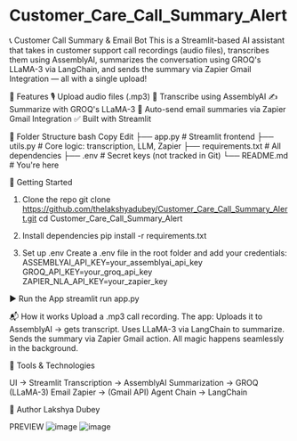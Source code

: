 # Customer_Care_Call_Summary_Alert
📞 Customer Call Summary & Email Bot
This is a Streamlit-based AI assistant that takes in customer support call recordings (audio files), transcribes them using AssemblyAI, summarizes the conversation using GROQ's LLaMA-3 via LangChain, and sends the summary via Zapier Gmail Integration — all with a single upload!

🔧 Features
🎙️ Upload audio files (.mp3)
🧠 Transcribe using AssemblyAI
✍️ Summarize with GROQ's LLaMA-3
📧 Auto-send email summaries via Zapier Gmail Integration
✅ Built with Streamlit

📁 Folder Structure
bash
Copy
Edit
├── app.py              # Streamlit frontend
├── utils.py            # Core logic: transcription, LLM, Zapier
├── requirements.txt    # All dependencies
├── .env                # Secret keys (not tracked in Git)
└── README.md           # You're here

🚀 Getting Started
1. Clone the repo
git clone https://github.com/thelakshyadubey/Customer_Care_Call_Summary_Alert.git
cd Customer_Care_Call_Summary_Alert

2. Install dependencies
pip install -r requirements.txt

3. Set up .env
Create a .env file in the root folder and add your credentials:
ASSEMBLYAI_API_KEY=your_assemblyai_api_key
GROQ_API_KEY=your_groq_api_key
ZAPIER_NLA_API_KEY=your_zapier_key

▶️ Run the App
streamlit run app.py

📬 How it works
Upload a .mp3 call recording.
The app:
Uploads it to AssemblyAI → gets transcript.
Uses LLaMA-3 via LangChain to summarize.
Sends the summary via Zapier Gmail action.
All magic happens seamlessly in the background.

📌 Tools & Technologies

UI -> Streamlit
Transcription ->	AssemblyAI
Summarization ->	GROQ (LLaMA-3)
Email	Zapier -> (Gmail API)
Agent Chain ->	LangChain

🧠 Author
Lakshya Dubey

PREVIEW
![image](https://github.com/user-attachments/assets/83f4cc63-f1ca-4491-9595-d2c9c5536e55)
![image](https://github.com/user-attachments/assets/e63feecd-ce0f-455d-b29d-028179c5049e)

